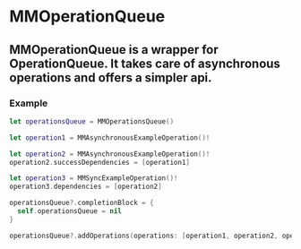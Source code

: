 # MMOperationQueue
## MMOperationQueue is a wrapper for OperationQueue. It takes care of asynchronous operations and offers a simpler api.

### Example
``` Swift
let operationsQueue = MMOperationsQueue()

let operation1 = MMAsynchronousExampleOperation()!

let operation2 = MMAsynchronousExampleOperation()!
operation2.successDependencies = [operation1]

let operation3 = MMSyncExampleOperation()!
operation3.dependencies = [operation2]

operationsQueue?.completionBlock = {
  self.operationsQueue = nil
}

operationsQueue?.addOperations(operations: [operation1, operation2, operation3])
```
